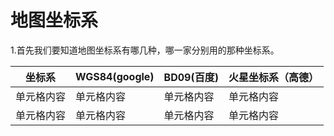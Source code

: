 # 地图坐标系  

1.首先我们要知道地图坐标系有哪几种，哪一家分别用的那种坐标系。  

 坐标系 | WGS84(google)  | BD09(百度)|火星坐标系（高德）
 ---- | ----- | ------  |--------
 单元格内容  | 单元格内容 | 单元格内容 | 单元格内容
 单元格内容  | 单元格内容 | 单元格内容 | 单元格内容



